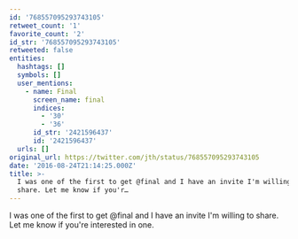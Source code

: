 ```yaml
---
id: '768557095293743105'
retweet_count: '1'
favorite_count: '2'
id_str: '768557095293743105'
retweeted: false
entities:
  hashtags: []
  symbols: []
  user_mentions:
    - name: Final
      screen_name: final
      indices:
        - '30'
        - '36'
      id_str: '2421596437'
      id: '2421596437'
  urls: []
original_url: https://twitter.com/jth/status/768557095293743105
date: '2016-08-24T21:14:25.000Z'
title: >-
  I was one of the first to get @final and I have an invite I'm willing to
  share. Let me know if you'r…
---
```


I was one of the first to get @final and I have an invite I'm willing to share. Let me know if you're interested in one.